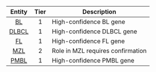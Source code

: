 |Entity|Tier|Description              |
|:----:|:----:|------------------------------|
|[BL](images/icons/BL_tier1.png) | 1 | High-confidence BL gene|
|[DLBCL](images/icons/DLBCL_tier1.png) | 1 | High-confidence DLBCL gene|
|[FL](images/icons/FL_tier1.png) | 1 | High-confidence FL gene|
|[MZL](images/icons/MZL_tier2.png) | 2 | Role in MZL requires confirmation|
|[PMBL](images/icons/PMBL_tier1.png) | 1 | High-confidence PMBL gene|
